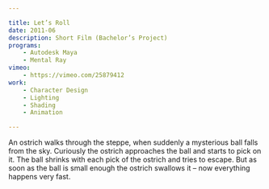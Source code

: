 ```yaml
---

title: Let’s Roll
date: 2011-06
description: Short Film (Bachelor’s Project)
programs:
    - Autodesk Maya 
    - Mental Ray
vimeo:
    - https://vimeo.com/25879412
work:
    - Character Design
    - Lighting
    - Shading
    - Animation

---
```


An ostrich walks through the steppe, when suddenly a mysterious ball falls from the sky. Curiously the ostrich
approaches the ball and starts to pick on it. The ball shrinks with each pick of the ostrich and tries to
escape. But as soon as the ball is small enough the ostrich swallows it – now everything happens very fast.
